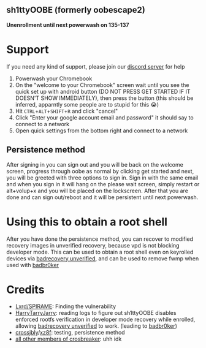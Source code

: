 ## sh1ttyOOBE (formerly oobescape2)
**Unenrollment until next powerwash on 135-137**
# Support
If you need any kind of support, please join our [discord server](https://discord.gg/nrMVY29MUb) for help
1. Powerwash your Chromebook
2. On the "welcome to your Chromebook" screen wait until you see the quick set up with android button (DO NOT PRESS GET STARTED IF IT DOESN'T SHOW IMMEDIATELY), then press the button (this should be inferred, apparntly some people are to stupid for this :sob:)
3. Hit `CTRL`+`ALT`+`SHIFT`+`R` and click "cancel"
4. Click "Enter your google account email and password" it should say to connect to a network
5. Open quick settings from the bottom right and connect to a network

## Persistence method
After signing in you can sign out and you will be back on the welcome screen, progress through oobe as normal by clicking get started and next, you will be greeted with three options to sign in. Sign in with the same email and when you sign in it will hang on the please wait screen, simply restart or alt+volup+x and you will be placed on the lockscreen. After that you are done and can sign out/reboot and it will be persistent until next powerwash.
# Using this to obtain a root shell 
After you have done the persistence method, you can recover to modified recovery images in unverified recovery, because vpd is not blocking developer mode.  This can be used to obtain a root shell even on keyrolled devices via [badrecovery unverified](https://github.com/BinBashBanana/badrecovery#:~:text=unverified,-version), and can be used to remove fwmp when used with [badbr0ker](https://github.com/crosbreaker/badbr0ker)

# Credits
 - [Lxrd/SPIRAME](https://github.com/SPIRAME): Finding the vulnerability
 - [HarryTarryJarry](http://github.com/HarryTarryJarry): reading logs to figure out sh1ttyOOBE disables enforced rootfs verification in developer mode recovery while enrolled, allowing [badrecovery unverified](https://github.com/BinBashBanana/badrecovery) to work. (leading to [badbr0ker](https://github.com/crosbreaker/badbr0ker))
 - [crossjbly](https://github.com/crossjbly)/[xz8f](https://discord.com/users/1426742678506311740): testing, persistence method
 - [all other members of crosbreaker](https://github.com/crosbreaker): uhh idk
